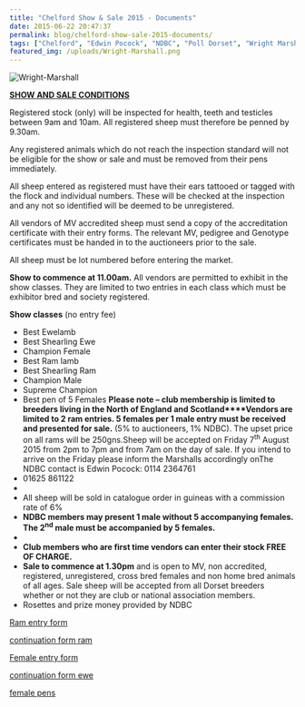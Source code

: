 ```yaml
---
title: "Chelford Show & Sale 2015 - Documents"
date: 2015-06-22 20:47:37
permalink: blog/chelford-show-sale-2015-documents/
tags: ["Chelford", "Edwin Pocock", "NDBC", "Poll Dorset", "Wright Marshall"]
featured_img: /uploads/Wright-Marshall.png
---
```


![Wright-Marshall](/uploads/Wright-Marshall.png)


**<u>SHOW AND SALE CONDITIONS</u>**

Registered stock (only) will be inspected for health, teeth and testicles between 9am and 10am. All registered sheep must therefore be penned by 9.30am.

Any registered animals which do not reach the inspection standard will not be eligible for the show or sale and must be removed from their pens immediately.

All sheep entered as registered must have their ears tattooed or tagged with the flock and individual numbers. These will be checked at the inspection and any not so identified will be deemed to be unregistered.

All vendors of MV accredited sheep must send a copy of the accreditation certificate with their entry forms. The relevant MV, pedigree and Genotype certificates must be handed in to the auctioneers prior to the sale.

All sheep must be lot numbered before entering the market.

**Show to commence at 11.00am.** All vendors are permitted to exhibit in the show classes. They are limited to two entries in each class which must be exhibitor bred and society registered.

**Show classes** (no entry fee)

- Best Ewelamb
- Best Shearling Ewe
- Champion Female
- Best Ram lamb
- Best Shearling Ram
- Champion Male
- Supreme Champion
- Best pen of 5 Females **Please note – club membership is limited to breeders living in the North of England and Scotland****Vendors are limited to 2 ram entries. 5 females per 1 male entry must be received and presented for sale.** (5% to auctioneers, 1% NDBC). The upset price on all rams will be 250gns.Sheep will be accepted on Friday 7<sup>th</sup> August 2015 from 2pm to 7pm and from 7am on the day of sale. If you intend to arrive on the Friday please inform the Marshalls accordingly onThe NDBC contact is Edwin Pocock: 0114 2364761
- 01625 861122
-
- All sheep will be sold in catalogue order in guineas with a commission rate of 6%
- **NDBC members may present 1 male without 5 accompanying females. The 2<sup>nd</sup> male must be accompanied by 5 females.**
-
- **Club members who are first time vendors can enter their stock FREE OF CHARGE.**
- **Sale to commence at 1.30pm** and is open to MV, non accredited, registered, unregistered, cross bred females and non home bred animals of all ages. Sale sheep will be accepted from all Dorset breeders whether or not they are club or national association members.
- Rosettes and prize money provided by NDBC

[Ram entry form](/uploads/Ram-entry-form.docx)

[continuation form ram](/uploads/continuation-form-ram.docx)

[Female entry form](/uploads/Female-entry-form.docx)

[continuation form ewe](/uploads/continuation-form-ewe.docx)

[female pens](/uploads/female-pens.docx)
